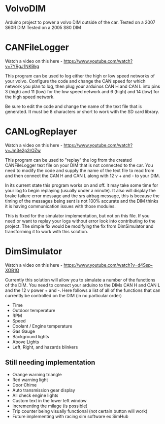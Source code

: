 # VolvoDIM
Arduino project to power a volvo DIM outside of the car.
Tested on a 2007 S60R DIM
Tested on a 2005 S80 DIM

# CANFileLogger
Watch a video on this here - https://www.youtube.com/watch?v=7YRgJ1NKBkg

This program can be used to log either the high or low speed networks of your volvo. 
Configure the code and change the CAN speed for which network you plan to log, then plug your arduinos CAN H and CAN L into pins 3 (high) and 11 (low) for the low speed network and 6 (high) and 14 (low) for the high speed network.

Be sure to edit the code and change the name of the text file that is generated. It must be 8 characters or short to work with the SD card library.

# CANLogReplayer
Watch a video on this here - https://www.youtube.com/watch?v=Jm3e2p2rOZw

This program can be used to "replay" the log from the created CANFileLogger text file on your DIM that is not connected to the car.
You need to modify the code and supply the name of the text file to read from and then connect the CAN H and CAN L along with 12 v + and - to your DIM.

In its current state this program works on and off. It may take some time for your log to begin replaying (usually under a minute).
It also will display the brake failure error message and the srs airbag message, this is because the timing of the messages being sent is not 100% accurate and the DIM thinks it is having communication issues with those modules.

This is fixed for the simulator implementation, but not on this file. If you need or want to replay your logs without error look into contributing to the project. The simple fix would be modifying the fix from DimSimulator and transforming it to work with this solution.

# DimSimulator
Watch a video on this here - https://www.youtube.com/watch?v=d4Ssp-XOB1Q

Currently this solution will allow you to simulate a number of the functions of the DIM. You need to connect your arduino to the DIMs CAN H and CAN L and the 12 v power + and -. 
Here follows a list of all of the functions that can currently be controlled on the DIM (in no particular order)
- Time
- Outdoor temperature
- RPM
- Speed
- Coolant / Engine temperature
- Gas Gauge
- Background lights 
- Above Lights
- Left, Right, and hazards blinkers

## Still needing implementation
- Orange warning triangle
- Red warning light
- Door Chime
- Auto transmission gear display
- All check engine lights
- Custom text in the lower left window
- Incrementing the milage (is possible)
- Trip counter being visually functional (not certain button will work)
- Future implementing with racing sim software ex SimHub
